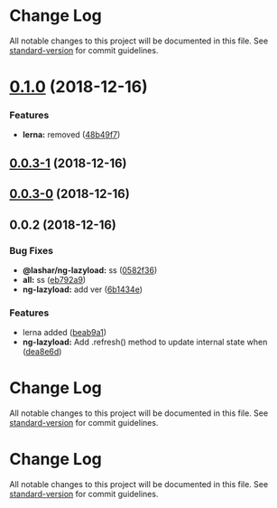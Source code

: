 # Change Log

All notable changes to this project will be documented in this file. See [standard-version](https://github.com/conventional-changelog/standard-version) for commit guidelines.

<a name="0.1.0"></a>
# [0.1.0](https://github.com/gelashar/ng/compare/v0.0.3-1...v0.1.0) (2018-12-16)


### Features

* **lerna:** removed ([48b49f7](https://github.com/gelashar/ng/commit/48b49f7))



<a name="0.0.3-1"></a>
## [0.0.3-1](https://github.com/gelashar/ng/compare/v0.0.3-0...v0.0.3-1) (2018-12-16)



<a name="0.0.3-0"></a>
## [0.0.3-0](https://github.com/gelashar/ng/compare/v0.0.2...v0.0.3-0) (2018-12-16)



<a name="0.0.2"></a>
## 0.0.2 (2018-12-16)


### Bug Fixes

* **@lashar/ng-lazyload:** ss ([0582f36](https://github.com/gelashar/ng/commit/0582f36))
* **all:** ss ([eb792a9](https://github.com/gelashar/ng/commit/eb792a9))
* **ng-lazyload:** add ver ([6b1434e](https://github.com/gelashar/ng/commit/6b1434e))


### Features

* lerna added ([beab9a1](https://github.com/gelashar/ng/commit/beab9a1))
* **ng-lazyload:** Add .refresh() method to update internal state when ([dea8e6d](https://github.com/gelashar/ng/commit/dea8e6d))



# Change Log

All notable changes to this project will be documented in this file. See [standard-version](https://github.com/conventional-changelog/standard-version) for commit guidelines.

# Change Log

All notable changes to this project will be documented in this file. See [standard-version](https://github.com/conventional-changelog/standard-version) for commit guidelines.

